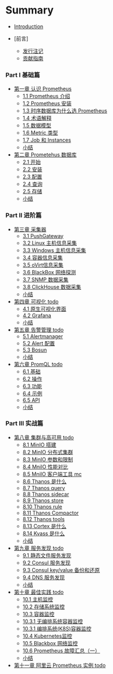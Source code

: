 # Summary

* [Introduction](README.md)

* [前言]
    * [发行注记](chapter00/0.1-release.md)
    * [贡献指南](chapter00/0.2-contribution.md)

### Part Ⅰ 基础篇

* [第一章 认识 Prometheus](chapter01/README.md)
    * [1.1 Prometheus 介绍](chapter01/1.1-prometheus-introduction.md)
    * [1.2 Prometheus 安装](chapter01/1.2-prometheus-install.md)
    * [1.3 时序数据库为什么选 Prometheus](chapter01/1.3-tsdb-comparison.md)
    * [1.4 术语解释](chapter01/1.4-glossary.md)
    * [1.5 数据模型](chapter01/1.5-data-model.md)
    * [1.6 Metric 类型](chapter01/1.6-metric-types.md)
    * [1.7 Job 和 Instances](chapter01/1.7-job-and-instances.md)
    * [小结](chapter01/END.md)
* [第二章 Prometehus 数据库](chapter02/README.md)
    * [2.1 开始](chapter02/2.1-getting-started.md)
    * [2.2 安装](chapter02/2.2-installation.md)
    * [2.3 配置](chapter02/2.3-configuration.md)
    * [2.4 查询](chapter02/2.4-querying.md)
    * [2.5 存储](chapter02/2.5-storage.md)
    * [小结](chapter02/END.md)


### Part ⅠⅠ 进阶篇

* [第三章 采集器 ](chapter03/README.md)
    * [3.1 PushGateway](chapter03/3.1-pushgateway.md)
    * [3.2 Linux 主机信息采集](chapter03/3.2-node-exporter.md)
    * [3.3 Windows 主机信息采集](chapter03/3.3-windows-exporter.md)
    * [3.4 容器信息采集](chapter03/3.4-cadvisor.md)
    * [3.5 oVirt信息采集](chapter03/3.5-ovirt-exporter.md)
    * [3.6 BlackBox 网络探测](chapter03/3.6-blackbox-exporter.md)
    * [3.7 SNMP 数据采集](chapter03/3.7-snmp-exporter.md)
    * [3.8  ClickHouse 数据采集](chapter03/3.8-clickhouse-exporter.md)
    * [小结](chapter03/END.md)
* [第四章 可视化 todo]()
    * [4.1 原生可视化界面]()
    * [4.2 Grafana]()
    * [小结](chapter04/END.md)
* [第五章 告警管理 todo]()
    * [5.1 Alertmanager]()
    * [5.2 Alert 配置]()
    * [5.3 Bosun ]()
    * [小结](chapter05/END.md)
* [第六章 PromQL todo]()
    * [6.1 基础]()
    * [6.2 操作]()
    * [6.3 功能]()
    * [6.4 示例]()
    * [6.5 API]()
    * [小结](chapter06/END.md)

### Part ⅠⅠⅠ 实战篇
* [第八章 集群与高可用 todo](chapter08/README.md)
    * [8.1 MinIO 搭建](chapter08/8.1-minio-introduction.md)
    * [8.2 MinIO 分布式集群](chapter08/8.2-minio-cluster.md)
    * [8.3 MinIO 参数和限制](chapter08/8.3-minio-parameter-and-limit.md)
    * [8.4 MniIO 性能对比](chapter08/8.4-minio-benchmark.md)
    * [8.5 MniIO 客户端工具 mc](chapter08/8.5-minio-mc-tool.md)
    * [8.6 Thanos 是什么](chapter08/8.6-thanos-introduction.md)
    * [8.7 Thanos query](chapter08/8.7-thanos-query.md)
    * [8.8 Thanos sidecar](chapter08/8.8-thanos-sidecar.md)
    * [8.9 Thanos store](chapter08/8.9-thanos-store.md)
    * [8.10 Thanos rule](chapter08/8.10-thanos-rule.md)
    * [8.11 Thanos Compactor](chapter08/8.11-thanos-compactor.md)
    * [8.12 Thanos tools](chapter08/8.12-thanos-tools.md)
    * [8.13 Cortex  是什么](chapter08/8.13-cortex-introduction.md)
    * [8.14 Kvass  是什么](chapter08/8.14-kvass-introduction.md)
    * [小结](chapter08/END.md)
* [第九章 服务发现 todo](chapter09/README.md)
    * [9.1  静态文件服务发现](chapter09/file-sd.md)
    * [9.2  Consul 服务发现](chapter09/consul-sd.md)
    * [9.3  Consul key/value 备份和还原](chapter09/9.3-consul-kv-backup-restore.md)
    * [9.4  DNS 服务发现](chapter09/9.4-dns-sd.md)
    * [小结](chapter09/END.md)
* [第十章 最佳实践 todo](chapter10/README.md)
    * [10.1 主机监控](chapter10/node.md)
    * [10.2 存储系统监控](chapter10/storage.md)
    * [10.3 容器监控](chapter10/)
    * [10.3.1 无编排系统容器监控]()
    * [10.3.1 编排系统(K8S)容器监控]()
    * [10.4 Kubernetes监控]()
    * [10.5 Blackbox 网络监控]()
    * [10.6 Prometheus 故障汇总（一）](chapter10/10.6-prometheus-problem-sets-1.md)
    * [小结](chapter10/END.md)
* [第十一章 阿里云 Prometheus 实例 todo]()
